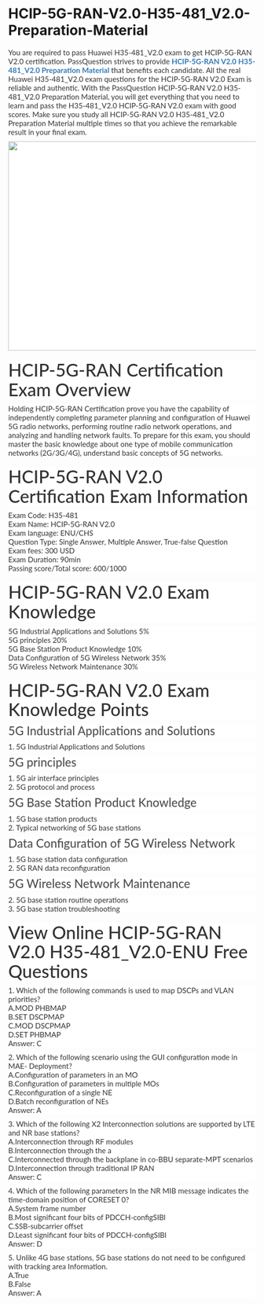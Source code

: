 # HCIP-5G-RAN-V2.0-H35-481_V2.0-Preparation-Material
<p>
	<p style="box-sizing:border-box;margin-top:0px;margin-bottom:10px;color:#333333;font-family:Lato;font-size:15px;white-space:normal;background-color:#FFFFFF;">
		You are required to pass Huawei H35-481_V2.0 exam to get HCIP-5G-RAN V2.0 certification. PassQuestion strives to provide&nbsp;<span style="box-sizing:border-box;font-weight:700;"><a href="https://www.passquestion.com/h35-481_v2-0-enu.html" style="box-sizing:border-box;background-color:transparent;color:#337AB7;text-decoration-line:none;">HCIP-5G-RAN V2.0 H35-481_V2.0 Preparation Material&nbsp;</a></span>that benefits each candidate. All the real Huawei H35-481_V2.0 exam questions for the HCIP-5G-RAN V2.0 Exam is reliable and authentic. With the PassQuestion HCIP-5G-RAN V2.0 H35-481_V2.0 Preparation Material, you will get everything that you need to learn and pass the H35-481_V2.0 HCIP-5G-RAN V2.0 exam with good scores. Make sure you study all HCIP-5G-RAN V2.0 H35-481_V2.0 Preparation Material multiple times so that you achieve the remarkable result in your final exam.
	</p>
	<p style="box-sizing:border-box;margin-top:0px;margin-bottom:10px;color:#333333;font-family:Lato;font-size:15px;white-space:normal;background-color:#FFFFFF;">
		<img alt="" src="https://www.passquestion.com/uploads/pqcom/images/20221105/8ee6c869715b9a7af9ef530a2c7a9d8b.png" style="box-sizing:border-box;vertical-align:middle;max-width:100%;height:426px;width:600px;" />
	</p>
	<h1 style="box-sizing:border-box;margin:20px 0px 10px;font-size:36px;font-family:Lato;font-weight:500;line-height:1.1;color:#333333;white-space:normal;background-color:#FFFFFF;">
		HCIP-5G-RAN Certification Exam Overview
	</h1>
	<p style="box-sizing:border-box;margin-top:0px;margin-bottom:10px;color:#333333;font-family:Lato;font-size:15px;white-space:normal;background-color:#FFFFFF;">
		Holding HCIP-5G-RAN Certification prove you have the capability of independently completing parameter planning and configuration of Huawei 5G radio networks, performing routine radio network operations, and analyzing and handling network faults. To prepare for this exam, you should master the basic knowledge about one type of mobile communication networks (2G/3G/4G), understand basic concepts of 5G networks.
	</p>
	<h1 style="box-sizing:border-box;margin:20px 0px 10px;font-size:36px;font-family:Lato;font-weight:500;line-height:1.1;color:#333333;white-space:normal;background-color:#FFFFFF;">
		HCIP-5G-RAN V2.0 Certification Exam Information
	</h1>
	<p style="box-sizing:border-box;margin-top:0px;margin-bottom:10px;color:#333333;font-family:Lato;font-size:15px;white-space:normal;background-color:#FFFFFF;">
		Exam Code: H35-481<br style="box-sizing:border-box;" />
Exam Name: HCIP-5G-RAN V2.0<br style="box-sizing:border-box;" />
Exam language: ENU/CHS<br style="box-sizing:border-box;" />
Question Type: Single Answer, Multiple Answer, True-false Question<br style="box-sizing:border-box;" />
Exam fees: 300 USD<br style="box-sizing:border-box;" />
Exam Duration: 90min<br style="box-sizing:border-box;" />
Passing score/Total score: 600/1000
	</p>
	<h1 style="box-sizing:border-box;margin:20px 0px 10px;font-size:36px;font-family:Lato;font-weight:500;line-height:1.1;color:#333333;white-space:normal;background-color:#FFFFFF;">
		HCIP-5G-RAN V2.0 Exam Knowledge
	</h1>
	<p style="box-sizing:border-box;margin-top:0px;margin-bottom:10px;color:#333333;font-family:Lato;font-size:15px;white-space:normal;background-color:#FFFFFF;">
		5G Industrial Applications and Solutions 5%<br style="box-sizing:border-box;" />
5G principles 20%<br style="box-sizing:border-box;" />
5G Base Station Product Knowledge 10%<br style="box-sizing:border-box;" />
Data Configuration of 5G Wireless Network 35%<br style="box-sizing:border-box;" />
5G Wireless Network Maintenance 30%
	</p>
	<h1 style="box-sizing:border-box;margin:20px 0px 10px;font-size:36px;font-family:Lato;font-weight:500;line-height:1.1;color:#333333;white-space:normal;background-color:#FFFFFF;">
		HCIP-5G-RAN V2.0 Exam Knowledge Points
	</h1>
	<h3 style="box-sizing:border-box;font-family:Lato;font-weight:500;line-height:1.1;color:#505050;margin-top:0px;margin-bottom:10px;font-size:24px;white-space:normal;background-color:#FFFFFF;">
		5G Industrial Applications and Solutions
	</h3>
	<p style="box-sizing:border-box;margin-top:0px;margin-bottom:10px;color:#333333;font-family:Lato;font-size:15px;white-space:normal;background-color:#FFFFFF;">
		1. 5G Industrial Applications and Solutions
	</p>
	<h3 style="box-sizing:border-box;font-family:Lato;font-weight:500;line-height:1.1;color:#505050;margin-top:0px;margin-bottom:10px;font-size:24px;white-space:normal;background-color:#FFFFFF;">
		5G principles
	</h3>
	<p style="box-sizing:border-box;margin-top:0px;margin-bottom:10px;color:#333333;font-family:Lato;font-size:15px;white-space:normal;background-color:#FFFFFF;">
		1. 5G air interface principles<br style="box-sizing:border-box;" />
2. 5G protocol and process
	</p>
	<h3 style="box-sizing:border-box;font-family:Lato;font-weight:500;line-height:1.1;color:#505050;margin-top:0px;margin-bottom:10px;font-size:24px;white-space:normal;background-color:#FFFFFF;">
		5G Base Station Product Knowledge
	</h3>
	<p style="box-sizing:border-box;margin-top:0px;margin-bottom:10px;color:#333333;font-family:Lato;font-size:15px;white-space:normal;background-color:#FFFFFF;">
		1. 5G base station products<br style="box-sizing:border-box;" />
2. Typical networking of 5G base stations
	</p>
	<h3 style="box-sizing:border-box;font-family:Lato;font-weight:500;line-height:1.1;color:#505050;margin-top:0px;margin-bottom:10px;font-size:24px;white-space:normal;background-color:#FFFFFF;">
		Data Configuration of 5G Wireless Network
	</h3>
	<p style="box-sizing:border-box;margin-top:0px;margin-bottom:10px;color:#333333;font-family:Lato;font-size:15px;white-space:normal;background-color:#FFFFFF;">
		1. 5G base station data configuration<br style="box-sizing:border-box;" />
2. 5G RAN data reconfiguration
	</p>
	<h3 style="box-sizing:border-box;font-family:Lato;font-weight:500;line-height:1.1;color:#505050;margin-top:0px;margin-bottom:10px;font-size:24px;white-space:normal;background-color:#FFFFFF;">
		5G Wireless Network Maintenance
	</h3>
	<p style="box-sizing:border-box;margin-top:0px;margin-bottom:10px;color:#333333;font-family:Lato;font-size:15px;white-space:normal;background-color:#FFFFFF;">
		2. 5G base station routine operations<br style="box-sizing:border-box;" />
3. 5G base station troubleshooting
	</p>
	<h1 style="box-sizing:border-box;margin:20px 0px 10px;font-size:36px;font-family:Lato;font-weight:500;line-height:1.1;color:#333333;white-space:normal;background-color:#FFFFFF;">
		View Online HCIP-5G-RAN V2.0 H35-481_V2.0-ENU Free Questions
	</h1>
	<p style="box-sizing:border-box;margin-top:0px;margin-bottom:10px;color:#333333;font-family:Lato;font-size:15px;white-space:normal;background-color:#FFFFFF;">
		1. Which of the following commands is used to map DSCPs and VLAN priorities?<br style="box-sizing:border-box;" />
A.MOD PHBMAP<br style="box-sizing:border-box;" />
B.SET DSCPMAP<br style="box-sizing:border-box;" />
C.MOD DSCPMAP<br style="box-sizing:border-box;" />
D.SET PHBMAP<br style="box-sizing:border-box;" />
Answer: C
	</p>
	<p style="box-sizing:border-box;margin-top:0px;margin-bottom:10px;color:#333333;font-family:Lato;font-size:15px;white-space:normal;background-color:#FFFFFF;">
		2. Which of the following scenario using the GUI configuration mode in MAE- Deployment?<br style="box-sizing:border-box;" />
A.Configuration of parameters in an MO<br style="box-sizing:border-box;" />
B.Configuration of parameters in multiple MOs<br style="box-sizing:border-box;" />
C.Reconfiguration of a single NE<br style="box-sizing:border-box;" />
D.Batch reconfiguration of NEs<br style="box-sizing:border-box;" />
Answer: A &nbsp;
	</p>
	<p style="box-sizing:border-box;margin-top:0px;margin-bottom:10px;color:#333333;font-family:Lato;font-size:15px;white-space:normal;background-color:#FFFFFF;">
		3. Which of the following X2 Interconnection solutions are supported by LTE and NR base stations?<br style="box-sizing:border-box;" />
A.Interconnection through RF modules<br style="box-sizing:border-box;" />
B.Interconnection through the a<br style="box-sizing:border-box;" />
C.Interconnected through the backplane in co-BBU separate-MPT scenarios<br style="box-sizing:border-box;" />
D.Interconnection through traditional IP RAN<br style="box-sizing:border-box;" />
Answer: C
	</p>
	<p style="box-sizing:border-box;margin-top:0px;margin-bottom:10px;color:#333333;font-family:Lato;font-size:15px;white-space:normal;background-color:#FFFFFF;">
		4. Which of the following parameters In the NR MIB message indicates the time-domain position of CORESET 0?<br style="box-sizing:border-box;" />
A.System frame number<br style="box-sizing:border-box;" />
B.Most significant four bits of PDCCH-configSIBl<br style="box-sizing:border-box;" />
C.SSB-subcarrier offset<br style="box-sizing:border-box;" />
D.Least significant four bits of PDCCH-configSIBl<br style="box-sizing:border-box;" />
Answer: D
	</p>
	<p style="box-sizing:border-box;margin-top:0px;margin-bottom:10px;color:#333333;font-family:Lato;font-size:15px;white-space:normal;background-color:#FFFFFF;">
		5. Unlike 4G base stations, 5G base stations do not need to be configured with tracking area Information.<br style="box-sizing:border-box;" />
A.True<br style="box-sizing:border-box;" />
B.False<br style="box-sizing:border-box;" />
Answer: A
	</p>
</p>
<span style="white-space:normal;"></span>
